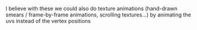 I believe with these we could also do texture animations
(hand-drawn smears / frame-by-frame animations, scrolling textures...)
by animating the uvs instead of the vertex positions